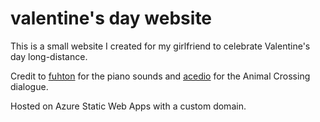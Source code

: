 # valentine's day website

This is a small website I created for my girlfriend to celebrate Valentine's day long-distance.

Credit to [fuhton](https://github.com/fuhton/piano-mp3/tree/master/piano-mp3) for the piano sounds and [acedio](https://acedio.github.io/animalese.js/) for the Animal Crossing dialogue.

Hosted on Azure Static Web Apps with a custom domain. 
